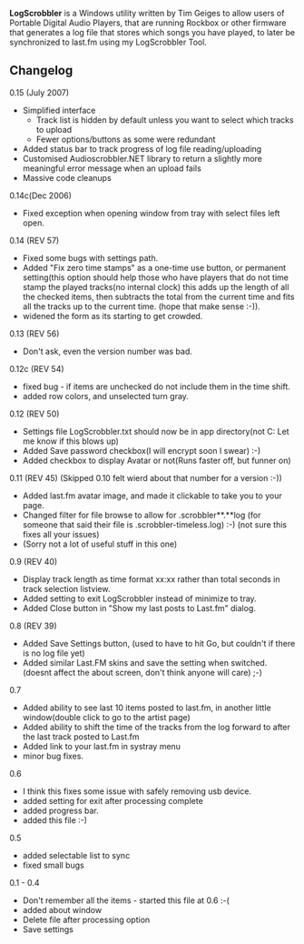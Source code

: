 **LogScrobbler** is a Windows utility written by Tim Geiges to allow users of Portable Digital Audio Players, that are running Rockbox or other firmware that generates a log file that stores which songs you have played, to later be synchronized to last.fm using my LogScrobbler Tool.


## Changelog ##

0.15 (July 2007)
  * Simplified interface
    * Track list is hidden by default unless you want to select which tracks to upload
    * Fewer options/buttons as some were redundant
  * Added status bar to track progress of log file reading/uploading
  * Customised Audioscrobbler.NET library to return a slightly more meaningful error message when an upload fails
  * Massive code cleanups

0.14c(Dec 2006)
  * Fixed exception when opening window from tray with select files left open.

0.14 (REV 57)
  * Fixed some bugs with settings path.
  * Added "Fix zero time stamps" as a one-time use button, or permanent setting(this option should help those who have players that do not time stamp the played tracks(no internal clock) this adds up the length of all the checked items, then subtracts the total from the current time and fits all the tracks up to the current time. (hope that make sense :-)).
  * widened the form as its starting to get crowded.

0.13 (REV 56)
  * Don't ask, even the version number was bad.

0.12c (REV 54)
  * fixed bug - if items are unchecked do not include them in the time shift.
  * added row colors, and unselected turn gray.

0.12 (REV 50)
  * Settings file LogScrobbler.txt should now be in app directory(not C: Let me know if this blows up)
  * Added Save password checkbox(I will encrypt soon I swear) :-)
  * Added checkbox to display Avatar or not(Runs faster off, but funner on)


0.11 (REV 45) (Skipped 0.10 felt wierd about that number for a version :-))
  * Added last.fm avatar image, and made it clickable to take you to your page.
  * Changed filter for file browse to allow for .scrobbler**.**log (for someone that said their file is .scrobbler-timeless.log) :-) (not sure this fixes all your issues)
  * (Sorry not a lot of useful stuff in this one)


0.9 (REV 40)
  * Display track length as time format xx:xx rather than total seconds in track selection listview.
  * Added setting to exit LogScrobbler instead of minimize to tray.
  * Added Close button in "Show my last posts to Last.fm" dialog.

0.8 (REV 39)
  * Added Save Settings button, (used to have to hit Go, but couldn't if there is no log file yet)
  * Added similar Last.FM skins and save the setting when switched.(doesnt affect the about screen, don't think anyone will care) ;-)


0.7
  * Added ability to see last 10 items posted to last.fm, in another little window(double click to go to the artist page)
  * Added ability to shift the time of the tracks from the log forward to after the last track posted to Last.fm
  * Added link to your last.fm in systray menu
  * minor bug fixes.


0.6
  * I think this fixes some issue with safely removing usb device.
  * added setting for exit after processing complete
  * added progress bar.
  * added this file :-)

0.5
  * added selectable list to sync
  * fixed small bugs


0.1 - 0.4
  * Don't remember all the items - started this file at 0.6 :-(
  * added about window
  * Delete file after processing option
  * Save settings


